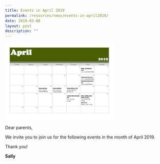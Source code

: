 ```yaml
---
title: Events in April 2019
permalink: /resources/news/events-in-april2019/
date: 2019-03-08
layout: post
description: ""
---
```

<img src="/images/pn49.png" style="width:70%">

Dear parents,

We invite you to join us for the following events in the month of April 2019.

Thank you!

**Sally**